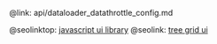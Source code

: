 @link: api/dataloader_datathrottle_config.md

@seolinktop: [javascript ui library](https://webix.com)
@seolink: [tree grid ui](https://webix.com/widget/treetable/)